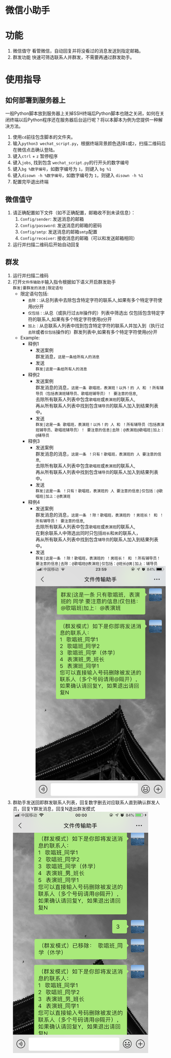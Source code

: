 # 微信小助手
# 功能
1. 微信值守
看管微信，自动回复并将没看过的消息发送到指定邮箱。
2. 群发功能
快速可筛选联系人并群发，不需要再通过群发助手。

# 使用指导
## 如何部署到服务器上
一般Python脚本放到服务器上关掉SSH终端后Python脚本也随之关闭，如何在关闭终端以后Python程序还在服务器后台运行呢？将以本脚本为例为您提供一种解决方法。
1. 使用`cd`前往包含脚本的文件夹。
2. 输入`python3 wechat_script.py`，根据终端背景颜色选择`1`或`2`，扫描二维码后在微信点击确认登陆。
3. 键入`ctrl` + `z` 暂停程序
4. 键入`jobs`, 找到包含 `wechat_script.py`的行开头的数字编号
5. 键入`bg %数字编号`，如数字编号为 `1`，则键入 `bg %1`
6. 键入`disown -h %数字编号`，如数字编号为 `1`，则键入 `disown -h %1`
7. 配置完毕退出终端

## 微信值守
1. 请正确配置如下文件（如不正确配置，邮箱收不到未读信息）：
    1. `Config/sender`: 发送消息的邮箱
    2. `Config/password`: 发送消息的邮箱的密码
    4. `Config/smtp`: 发送消息的邮箱`smtp`配置
    3. `Config/receiver`: 接收消息的邮箱（可以和发送邮箱相同）
2. 运行并扫描二维码后开始自动回复

## 群发
1. 运行并扫描二维码
2. 打开`文件传输助手`输入指令根据如下语义开启群发助手<br>
    `群发|要群发的消息|限定语句`<br>
    * 限定语句包括:<br>
        * `去除：`:从总列表中去除包含特定字符的联系人,如果有多个特定字符使用`@`分开<br>
        * `仅包括：`:从总（或执行过`去除`操作的）列表中筛选出 仅包括包含特定字符的联系人,如果有多个特定字符使用`@`分开<br>
        * `加上：`从总联系人列表中找到包含特定字符的联系人并加入到（执行过`去除`或者`仅包括`操作的）群发列表中,如果有多个特定字符使用`@`分开<br>
    * Example:<br>
        - 释例1<br>
            * 发送案例<br>
            群发消息，`这是一条给所有人的消息`<br>
            * 发送<br>
            `群发|这是一条给所有人的消息`<br>
        - 释例2<br>
            * 发送案例<br>
                群发消息的消息，`这是一条 歌唱班，表演班！以外！的 人 和 ！所有辅导员（包括表演班辅导员、歌唱班辅导员）！ 要注意的信息`,<br>
                去除所有联系人列表中包含`歌唱班`或`表演班`的联系人,<br>
                再从所有联系人列表中找到包含`辅导员`的联系人加入到结果列表中。<br>
            * 发送<br>
            `群发|这是一条 歌唱班，表演班！以外！的 人 和 ！所有辅导员（包括表演班辅导员、歌唱班辅导员）！ 要注意的信息|去除：@表演班@歌唱班|加上：@辅导员`<br>
        - 释例3
             * 发送案例<br>
                 群发消息的消息，`这是一条 ！只有！歌唱班，表演班的 人 要注意的信息`,<br>
                 去除所有联系人列表中包含`歌唱班`或`表演班`的联系人,<br>
                 再从所有联系人列表中找到包含`辅导员`的联系人加入到结果列表中。<br>
             * 发送<br>
             `群发|这是一条 ！只有！歌唱班，表演班的 人 要注意的信息|仅包括：@歌唱班|加上：@表演班`<br>
         - 释例4<br>
             * 发送案例<br>
                 群发消息的消息，`这是一条 ！除！歌唱班，表演班的 ！男班长！ 和 ！所有辅导员！ 要注意的信息`,<br>
                 去除所有联系人列表中包含`歌唱班`或`表演班`的联系人,<br>
                 在剩余联系人中筛选出同时只包括`班长`和`男`的联系人，<br>
                 再从所有联系人列表中找到包含`辅导员`的联系人加入到结果列表中。<br>
             * 发送<br>
             `群发|这是一条 ！除！歌唱班，表演班的 ！男班长！ 和 ！所有辅导员！ 要注意的信息|去除：@歌唱班@表演班|仅包括：@班长@男|加上：辅导员`<br>
        ![demo_confirm](./demo/群发助手_确认人员.png)
3. 群助手发送回即群发联系人列表，回复数字删去对应联系人直到确认群发人员，回复Y群发消息，回复N退出群发模式<br>
         ![demo_command](./demo/群发助手_群发命令.png)
    
    
    
